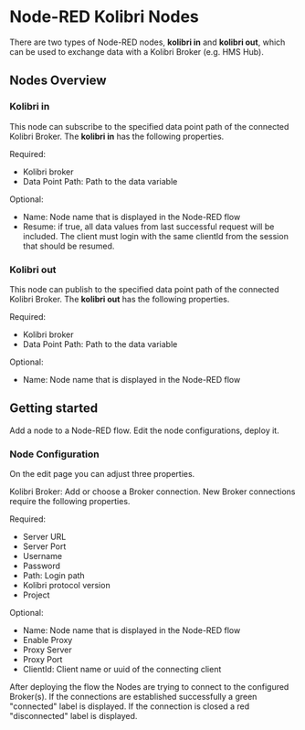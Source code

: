 # Node-RED Kolibri Nodes

There are two types of Node-RED nodes, __kolibri in__ and __kolibri out__, which can be used to exchange data with a Kolibri Broker (e.g. HMS Hub).

## Nodes Overview

### Kolibri in

This node can subscribe to the specified data point path of the connected Kolibri Broker.
The __kolibri in__ has the following properties.

Required:

- Kolibri broker
- Data Point Path: Path to the data variable

Optional:

- Name: Node name that is displayed in the Node-RED flow
- Resume: if true, all data values from last successful request will be
          included. The client must login with the same clientId from the
          session that should be resumed.

### Kolibri out

This node can publish to the specified data point path of the connected Kolibri Broker.
The __kolibri out__ has the following properties.

Required:

- Kolibri broker
- Data Point Path: Path to the data variable

Optional:

- Name: Node name that is displayed in the Node-RED flow

## Getting started

Add a node to a Node-RED flow. Edit the node configurations, deploy it.

### Node Configuration

On the edit page you can adjust three properties.

Kolibri Broker: Add or choose a Broker connection. New Broker connections require the following properties.

Required:

- Server URL
- Server Port
- Username
- Password
- Path: Login path
- Kolibri protocol version
- Project

Optional:

- Name: Node name that is displayed in the Node-RED flow
- Enable Proxy
- Proxy Server
- Proxy Port
- ClientId: Client name or uuid of the connecting client

After deploying the flow the Nodes are trying to connect to the configured Broker(s). If the connections are established successfully a green "connected" label is displayed. If the connection is closed a red "disconnected" label is displayed.
